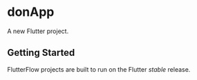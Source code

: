 # donApp

A new Flutter project.

## Getting Started

FlutterFlow projects are built to run on the Flutter _stable_ release.
